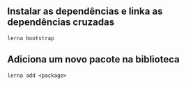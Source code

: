 ## Instalar as dependências e linka as dependências cruzadas
```
lerna bootstrap
```

## Adiciona um novo pacote na biblioteca
```
lerna add <package>
```

